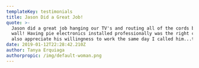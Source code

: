 ```yaml
---
templateKey: testimonials
title: Jason Did a Great Job!
quote: >-
  Jason did a great job hanging our TV's and routing all of the cords behind the
  wall! Having pie electronics installed professionally was the right call. I
  also appreciate his willingness to work the same day I called him...twice!
date: 2019-01-12T22:28:42.210Z
author: Tanya Erquiaga
authorpropic: /img/default-woman.png
---
```

